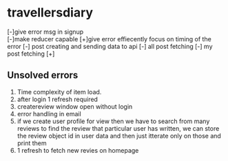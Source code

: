 # travellersdiary 
[-]give error msg in signup  
        [-]make reducer capable 
        [+]give error effiecently  focus on timing of the error 
[-] post creating and sending data to api 
[-] all post fetching 
[-] my post fetching 
[+]

## Unsolved errors

1. Time complexity of item load.
2. after login 1 refresh required
3. createreview window open without login
4. error handling in email
5. if we create user profile for view then we have to search from many reviews to find the review that particular user has written, we can store the review object id in user data and then just itterate only on those and print them
6. 1 refresh to fetch new revies on homepage
